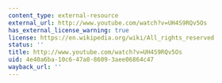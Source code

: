 ```yaml
---
content_type: external-resource
external_url: http://www.youtube.com/watch?v=UH4S9RQv5Os
has_external_license_warning: true
license: https://en.wikipedia.org/wiki/All_rights_reserved
status: ''
title: http://www.youtube.com/watch?v=UH4S9RQv5Os
uid: 4e40a6ba-10c6-47a0-8609-3aee06864c47
wayback_url: ''
---
```

